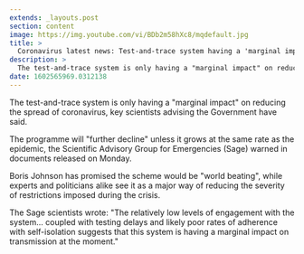 ```yaml
--- 
extends: _layouts.post 
section: content 
image: https://img.youtube.com/vi/BDb2m58hXc8/mqdefault.jpg 
title: > 
  Coronavirus latest news: Test-and-trace system having a 'marginal impact' 
description: > 
  The test-and-trace system is only having a "marginal impact" on reducing the spread of coronavirus, key scientists advising the Government have said.The programme will "further decline" unless it grows at the same rate as the epidemic, the Scientific Advisory Group for Emergencies (Sage) warned in documents released on Monday.Boris Johnson has promised the scheme would be "world beating", while experts and politicians alike see it as a major way of reducing the severity of restrictions imposed during the crisis.The Sage scientists wrote: "The relatively low levels of engagement with the system... coupled with testing delays and likely poor rates of adherence with self-isolation suggests that this system is having a marginal impact on transmission at the moment." 
date: 1602565969.0312138 
--- 
```

The test-and-trace system is only having a "marginal impact" on reducing the spread of coronavirus, key scientists advising the Government have said.

The programme will "further decline" unless it grows at the same rate as the epidemic, the Scientific Advisory Group for Emergencies (Sage) warned in documents released on Monday.

Boris Johnson has promised the scheme would be "world beating", while experts and politicians alike see it as a major way of reducing the severity of restrictions imposed during the crisis.

The Sage scientists wrote: "The relatively low levels of engagement with the system... coupled with testing delays and likely poor rates of adherence with self-isolation suggests that this system is having a marginal impact on transmission at the moment."